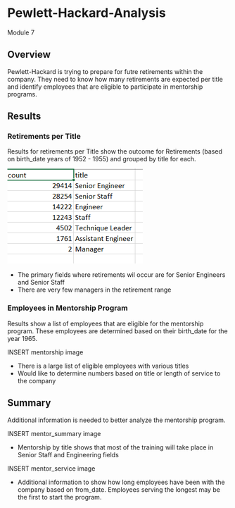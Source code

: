 # Pewlett-Hackard-Analysis
Module 7

## Overview
Pewlett-Hackard is trying to prepare for futre retirements within the company.  They need to know how many retirements are expected per title and identify employees that are eligible to participate in mentorship programs.

## Results

### Retirements per Title

Results for retirements per Title show the outcome for Retirements (based on birth_date years of 1952 - 1955) and grouped by title for each.

![retiring_titles](https://github.com/ckbauman/Pewlett-Hackard-Analysis/blob/main/retiring_titles.png)

- The primary fields where retirements wil occur are for Senior Engineers and Senior Staff
- There are very few managers in the retirement range

### Employees in Mentorship Program

Results show a list of employees that are eligible for the mentorship program.  These employees are determined based on their birth_date for the year 1965.

INSERT mentorship image

- There is a large list of eligible employees with various titles
- Would like to determine numbers based on title or length of service to the company

## Summary

Additional information is needed to better analyze the mentorship program. 

INSERT mentor_summary image

- Mentorship by title shows that most of the training will take place in Senior Staff and Engineering fields

INSERT mentor_service image

- Additional information to show how long employees have been with the company based on from_date.  Employees serving the longest may be the first to start the program.












